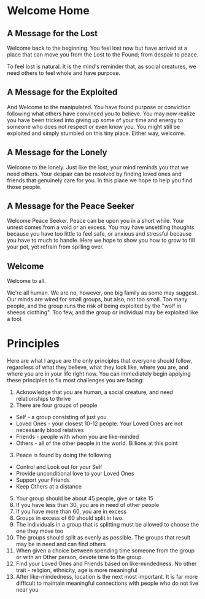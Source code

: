 # Welcome Home

## A Message for the Lost

Welcome back to the beginning. You feel lost now but have arrived at a place that can move you from the Lost to the Found; from despair to peace.

To feel lost is natural. It is the mind's reminder that, as social creatures, we need others to feel whole and have purpose.

## A Message for the Exploited

And Welcome to the manipulated. You have found purpose or conviction following what others have convinced you to believe. You may now realize you have been tricked into giving up some of your time and energy to someone who does not respect or even know you. You might still be exploited and simply stumbled on this tiny place. Either way, welcome.

## A Message for the Lonely

Welcome to the lonely. Just like the lost, your mind reminds you that we need others. Your despair can be resolved by finding loved ones and friends that genuinely care for you. In this place we hope to help you find those people.

## A Message for the Peace Seeker

Welcome Peace Seeker. Peace can be upon you in a short while. Your unrest comes from a void or an excess. You may have unsettling thoughts because you have too little to feel safe, or anxious and stressful because you have to much to handle. Here we hope to show you how to grow to fill your pot, yet refrain from spilling over.

## Welcome

Welcome to all.

We're all human. We are no, however, one big family as some may suggest. Our minds are wired for small groups, but also, not too small. Too many people, and the group runs the risk of being exploited by the "wolf in sheeps clothing". Too few, and the group or individual may be exploited like a tool.

# Principles

Here are what I argue are the only principles that everyone should follow, regardless of what they believe, what they look like, where you are, and where you are in your life right now. You can immediately begin applying these principles to fix most challenges you are facing:

1. Acknowledge that you are human, a social creature, and need relationships to thrive
2. There are four groups of people
 - Self - a group consisting of just you
 - Loved Ones - your closest 10-12 people. Your Loved Ones are not necessarily blood relatives
 - Friends - people with whom you are like-minded
 - Others - all of the other people in the world. Billions at this point
3. Peace is found by doing the following
 - Control and Look out for your Self
 - Provide unconditional love to your Loved Ones
 - Support your Friends
 - Keep Others at a distance
5. Your group should be about 45 people, give or take 15
6. If you have less than 30, you are in need of other people
7. If you have more than 60, you are in excess
8. Groups in excess of 60 should split in two. 
9. The individuals in a group that is splitting must be allowed to choose the one they move too
10. The groups should split as evenly as possible. The groups that result may be in need and can find others
11. When given a choice between spending time someone from the group or with an Other person, devote time to the group.
12. Find your Loved Ones and Friends based on like-mindedness. No other trait - religion, ethnicity, age is more meaningful
13. After like-mindedness, location is the next most important. It is far more difficult to maintain meaningful connections with people who do not live near you




